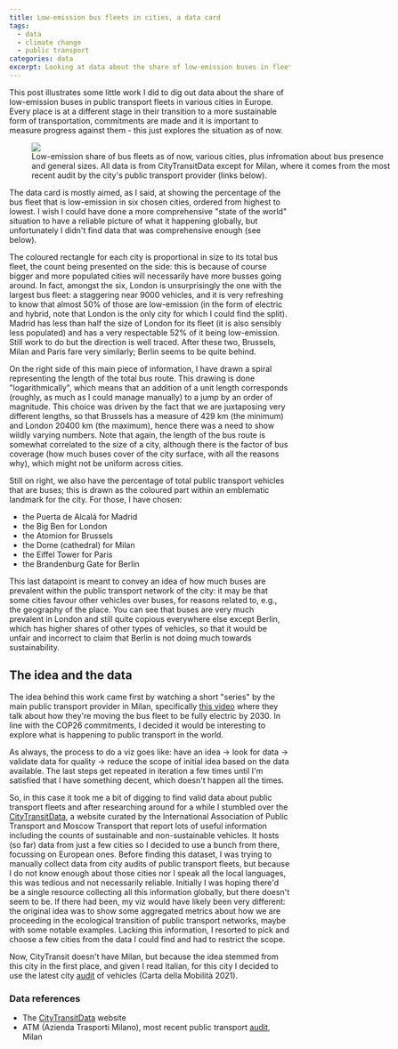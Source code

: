 ```yaml
---
title: Low-emission bus fleets in cities, a data card
tags:
  - data
  - climate change
  - public transport
categories: data
excerpt: Looking at data about the share of low-emission buses in fleets from specific cities
---
```


This post illustrates some little work I did to dig out data about the share of low-emission buses in public transport fleets in various cities in Europe. Every place is at a different stage in their transition to a more sustainable form of transportation, commitments are made and it is important to measure progress against them - this just explores the situation as of now.

<figure class="responsive" style="width: 650px">
  <img src="{{ site.url }}{{site.posts_images_path}}eco-bus-fleets.jpg">
  <figcaption>Low-emission share of bus fleets as of now, various cities, plus infromation about bus presence and general sizes. All data is from CityTransitData except for Milan, where it comes from the most recent audit by the city's public transport provider (links below).</figcaption>
</figure>

The data card is mostly aimed, as I said, at showing the percentage of the bus fleet that is low-emission in six chosen cities, ordered from highest to lowest.
I wish I could have done a more comprehensive "state of the world" situation to have a reliable picture of what it happening globally, but unfortunately I didn't find data that was comprehensive enough (see below).

The coloured rectangle for each city is proportional in size to its total bus fleet, the count being presented on the side: this is because of course bigger and more populated cities will necessarily have more busses going around. In fact, amongst the six, London is unsurprisingly the one with the largest bus fleet: a staggering near 9000 vehicles, and it is very refreshing to know that almost 50% of those are low-emission (in the form of electric and hybrid, note that London is the only city for which I could find the split). Madrid has less than half the size of London for its fleet (it is also sensibly less populated) and has a very respectable 52% of it being low-emission. Still work to do but the direction is well traced. After these two, Brussels, Milan and Paris fare very similarly; Berlin seems to be quite behind.

On the right side of this main piece of information, I have drawn a spiral representing the length of the total bus route. This drawing is done "logarithmically", which means that an addition of a unit length corresponds (roughly, as much as I could manage manually) to a jump by an order of magnitude. This choice was driven by the fact that we are juxtaposing very different lengths, so that Brussels has a measure of 429 km (the minimum) and London 20400 km (the maximum), hence there was a need to show wildly varying numbers. Note that again, the length of the bus route is somewhat correlated to the size of a city, although there is the factor of bus coverage (how much buses cover of the city surface, with all the reasons why), which might not be uniform across cities.

Still on right, we also have the percentage of total public transport vehicles that are buses; this is drawn as the coloured part within an emblematic landmark for the city. For those, I have chosen:
* the Puerta de Alcalá for Madrid
* the Big Ben for London
* the Atomion for Brussels
* the Dome (cathedral) for Milan
* the Eiffel Tower for Paris
* the Brandenburg Gate for Berlin

This last datapoint is meant to convey an idea of how much buses are prevalent within the public transport network of the city: it may be that some cities favour other vehicles over buses, for reasons related to, e.g., the geography of the place. You can see that buses are very much prevalent in London and still quite copious everywhere else except Berlin, which has higher shares of other types of vehicles, so that it would be unfair and incorrect to claim that Berlin is not doing much towards sustainability.

## The idea and the data

The idea behind this work came first by watching a short "series" by the main public transport provider in Milan, specifically [this video](https://www.youtube.com/watch?v=AKMsaKF5O5s&t=1s) where they talk about how they're moving the bus fleet to be fully electric by 2030. In line with the COP26 commitments, I decided it would be interesting to explore what is happening to public transport in the world.

As always, the process to do a viz goes like: have an idea -> look for data -> validate data for quality -> reduce the scope of initial idea based on the data available. The last steps get repeated in iteration a few times until I'm satisfied that I have something decent, which doesn't happen all the times.

So, in this case it took me a bit of digging to find valid data about public transport fleets and after researching around for a while I stumbled over the [CityTransitData](https://citytransit.uitp.org/), a website curated by the International Association of Public Transport and Moscow Transport that report lots of useful information including the counts of sustainable and non-sustainable vehicles. It hosts (so far) data from just a few cities so I decided to use a bunch from there, focussing on European ones.
Before finding this dataset, I was trying to manually collect data from city audits of public transport fleets, but because I do not know enough about those cities nor I speak all the local languages, this was tedious and not necessarily reliable. Initially I was hoping there'd be a single resource collecting all this information globally, but there doesn't seem to be. If there had been, my viz would have likely been very different: the original idea was to show some aggregated metrics about how we are proceeding in the ecological transition of public transport networks, maybe with some notable examples. Lacking this information, I resorted to pick and choose a few cities from the data I could find and had to restrict the scope. 

Now, CityTransit doesn't have Milan, but because the idea stemmed from this city in the first place, and given I read Italian, for this city I decided to use the latest city [audit](https://www.atm.it/it/IlGruppo/Governance/Documents/Carta%20della%20Mobilit%C3%A0%202021.pdf) of vehicles (Carta della Mobilità 2021).

### Data references

* The [CityTransitData](https://citytransit.uitp.org/) website
* ATM (Azienda Trasporti Milano), most recent public transport [audit](https://www.atm.it/it/IlGruppo/Governance/Documents/Carta%20della%20Mobilit%C3%A0%202021.pdf), Milan
